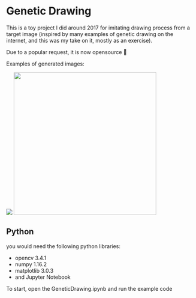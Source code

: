 # Genetic Drawing
This is a toy project I did around 2017 for imitating drawing process from a target image (inspired by many examples of genetic drawing on the internet, and this was my take on it, mostly as an exercise). 

Due to a popular request, it is now opensource 🙂

Examples of generated images:

![](imgs/img1.gif) <img src="imgs/img2.gif" width="380">



## Python
you would need the following python libraries:

* opencv 3.4.1
* numpy 1.16.2
* matplotlib 3.0.3
* and Jupyter Notebook

To start, open the GeneticDrawing.ipynb and run the example code
